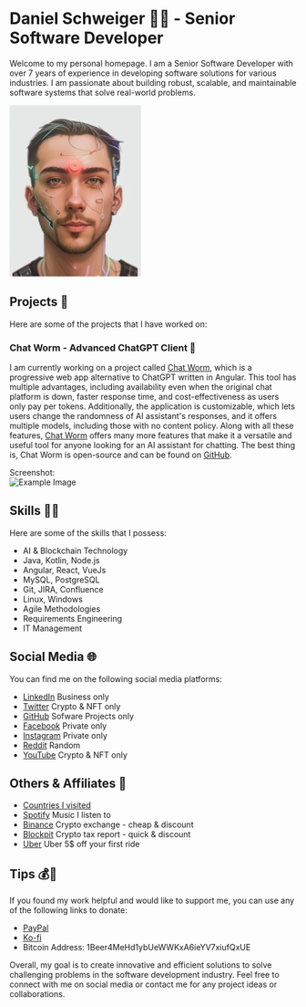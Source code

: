 # Daniel Schweiger 👨‍💻 - Senior Software Developer

Welcome to my personal homepage. I am a Senior Software Developer with over 7 years of experience in developing software solutions for various industries. I am passionate about building robust, scalable, and maintainable software systems that solve real-world problems. 

<img src="profil.jpg" alt="Example Image" height="300">

## Projects 🚀

Here are some of the projects that I have worked on:

### Chat Worm - Advanced ChatGPT Client 🐛

I am currently working on a project called [Chat Worm](https://www.chatworm.com), which is a progressive web app alternative to ChatGPT written in Angular. This tool has multiple advantages, including availability even when the original chat platform is down, faster response time, and cost-effectiveness as users only pay per tokens. Additionally, the application is customizable, which lets users change the randomness of AI assistant's responses, and it offers multiple models, including those with no content policy. Along with all these features, [Chat Worm](https://www.chatworm.com) offers many more features that make it a versatile and useful tool for anyone looking for an AI assistant for chatting. The best thing is, Chat Worm is open-source and can be found on [GitHub](https://www.github.com/UnknownEnergy/chatgpt-api).
  
Screenshot:  
<img src="https://chatworm.com/assets/demo_screenshot.png" alt="Example Image" height="400">

## Skills 👨‍🔬

Here are some of the skills that I possess:

- AI & Blockchain Technology
- Java, Kotlin, Node.js
- Angular, React, VueJs
- MySQL, PostgreSQL
- Git, JIRA, Confluence
- Linux, Windows
- Agile Methodologies
- Requirements Engineering
- IT Management

## Social Media 🌐

You can find me on the following social media platforms:

- [LinkedIn](https://www.linkedin.com/in/daniel-schweiger/) Business only
- [Twitter](https://twitter.com/MrCryptoDan) Crypto & NFT only
- [GitHub](https://github.com/UnknownEnergy) Sofware Projects only
- [Facebook](https://www.facebook.com/daniel.schweiger.12) Private only
- [Instagram](https://www.instagram.com/crypto.daniel/) Private only
- [Reddit](https://www.reddit.com/user/Unknown_Energy) Random
- [YouTube](https://www.youtube.com/@danielschweiger) Crypto & NFT only

## Others & Affiliates 🤝
- [Countries I visited](https://www.amcharts.com/visited_countries/#AT,BA,HR,CZ,DE,GR,HU,IT,LV,LT,NL,PL,SK,SI,ES,CH,TR,UA,GB)
- [Spotify](https://open.spotify.com/user/unknown_energy?si=4esOIVhKSpaYN260XJCjrQ) Music I listen to
- [Binance](https://www.binance.com/?ref=21762885) Crypto exchange - cheap & discount
- [Blockpit](http://www.blockpit.io/ref/2Xcw0oG) Crypto tax report - quick & discount
- [Uber](https://www.uber.com/invite/ys0k3d) Uber 5$ off your first ride

## Tips 💰💸

If you found my work helpful and would like to support me, you can use any of the following links to donate:
 
- [PayPal](https://paypal.me/danschweiger)
- [Ko-fi](https://ko-fi.com/schweiger)
- Bitcoin Address: 1Beer4MeHd1ybUeWWKxA6ieYV7xiufQxUE

Overall, my goal is to create innovative and efficient solutions to solve challenging problems in the software development industry. Feel free to connect with me on social media or contact me for any project ideas or collaborations.
